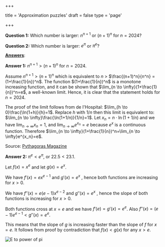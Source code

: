 +++

title = 'Approximation puzzles'
draft = false
type = 'page'

+++

**Question 1:** Which number is larger: $n^{n+1}$ or $(n+1)^n$ for $n=2024$?

**Question 2:** Which number is larger: $e^{\pi}$ or ${\pi}^e$?

[**Answers**](/puzzles/approximations/): 

**Answer 1:**  $n^{n+1} > (n+1)^n$ for $n=2024$. 

Assume  $n^{n+1} > (n+1)^n$ which is equivalent to $n$ > $\frac{(n+1)^n}{n^n} = (1+\frac{1}{n})^n$. The function $(1+\frac{1}{n})^n$ is a monotone increasing function, and it can be shown that $\lim_{n \to \infty}(1+\frac{1}{n})^n=e$, a well-known limit. Hence, it is clear that the statement holds for $n=2024$. 

The proof of the limit follows from de l'Hospital:  $\lim_{h \to 0}\frac{\ln(1+h)}{h}=1$. Replace $h$ with $1/n$ then this limit is equivalent to: $\lim_{n \to \infty}\frac{\ln(1+1/n)}{1/n}=1$. Let $x_n=n \cdot \ln(1+1/n)$ and we have $\lim_{n \to \infty}x_n=1$, and $\lim_{n \to \infty}e^{x_n}=e$ because $e^x$ is a continuous function. Therefore $\lim_{n \to \infty}(1+\frac{1}{n})^n=\lim_{n \to \infty}e^{x_n}=e$.

Source: [Pythagoras Magazine](https://pyth.eu/pythagoras-olympiade-63-6-juni-2024)

**Answer 2:** $\pi^e < e^{\pi}$, or $22.5 < 23.1$.



Let $f(x)=x^e$ and let  $g(x)=e^x$.

We have $f'(x)=ex^{e-1}$ and $g'(x)=e^x$ , hence both functions are increasing for $x>0$. 

We have $f''(x)=e(e-1)x^{e-2}$ and $g''(x)=e^x$ , hence the slope of both functions is increasing for $x>0$.

Both functions cross at $x=e$ and we have $f'(e)=g'(x)=e^e$. Also $f''(x)=(e-1)e^{e-1} < g''(x) = e^e$.

This means that the slope of $g$ is increasing faster than the slope of $f$ for $x=e$.  It follows from proof by contradiction that $f(x) < g(x)$ for any $x>e$. 



![E to power of pi](/images/e_to_power_pi.jpg) 

